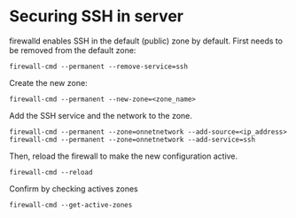 # Securing SSH in server

firewalld enables SSH in the default (public) zone by default. First needs to be removed from the default zone:
```
firewall-cmd --permanent --remove-service=ssh
```
Create the new zone:
```
firewall-cmd --permanent --new-zone=<zone_name>
```
Add the SSH service and the network to the zone.
```
firewall-cmd --permanent --zone=onnetnetwork --add-source=<ip_address>
firewall-cmd --permanent --zone=onnetnetwork --add-service=ssh
```
Then, reload the firewall to make the new configuration active.
```
firewall-cmd --reload
```
Confirm by checking actives zones
```
firewall-cmd --get-active-zones
```
